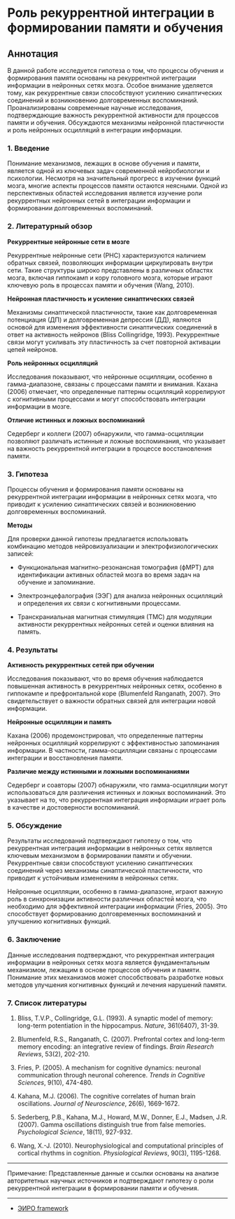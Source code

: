 # Роль рекуррентной интеграции в формировании памяти и обучения

## Аннотация

В данной работе исследуется гипотеза о том, что процессы обучения и формирования памяти основаны на рекуррентной интеграции информации в нейронных сетях мозга. Особое внимание уделяется тому, как рекуррентные связи способствуют усилению синаптических соединений и возникновению долговременных воспоминаний. Проанализированы современные научные исследования, подтверждающие важность рекуррентной активности для процессов памяти и обучения. Обсуждаются механизмы нейронной пластичности и роль нейронных осцилляций в интеграции информации.

### 1. Введение

Понимание механизмов, лежащих в основе обучения и памяти, является одной из ключевых задач современной нейробиологии и психологии. Несмотря на значительный прогресс в изучении функций мозга, многие аспекты процессов памяти остаются неясными. Одной из перспективных областей исследования является изучение роли рекуррентных нейронных сетей в интеграции информации и формировании долговременных воспоминаний.

### 2. Литературный обзор

**Рекуррентные нейронные сети в мозге**

Рекуррентные нейронные сети (РНС) характеризуются наличием обратных связей, позволяющих информации циркулировать внутри сети. Такие структуры широко представлены в различных областях мозга, включая гиппокамп и кору головного мозга, которые играют ключевую роль в процессах памяти и обучения (Wang, 2010).

**Нейронная пластичность и усиление синаптических связей**

Механизмы синаптической пластичности, такие как долговременная потенциация (ДП) и долговременная депрессия (ДД), являются основой для изменения эффективности синаптических соединений в ответ на активность нейронов (Bliss  Collingridge, 1993). Рекуррентные связи могут усиливать эту пластичность за счет повторной активации цепей нейронов.

**Роль нейронных осцилляций**

Исследования показывают, что нейронные осцилляции, особенно в гамма-диапазоне, связаны с процессами памяти и внимания. Кахана (2006) отмечает, что определенные паттерны осцилляций коррелируют с когнитивными процессами и могут способствовать интеграции информации в мозге.

**Отличие истинных и ложных воспоминаний**

Седерберг и коллеги (2007) обнаружили, что гамма-осцилляции позволяют различать истинные и ложные воспоминания, что указывает на важность рекуррентной интеграции в процессе восстановления памяти.

### 3. Гипотеза

Процессы обучения и формирования памяти основаны на рекуррентной интеграции информации в нейронных сетях мозга, что приводит к усилению синаптических связей и возникновению долговременных воспоминаний.

**Методы**

Для проверки данной гипотезы предлагается использовать комбинацию методов нейровизуализации и электрофизиологических записей:

- Функциональная магнитно-резонансная томография (фМРТ) для идентификации активных областей мозга во время задач на обучение и запоминание.

- Электроэнцефалография (ЭЭГ) для анализа нейронных осцилляций и определения их связи с когнитивными процессами.

- Транскраниальная магнитная стимуляция (ТМС) для модуляции активности рекуррентных нейронных сетей и оценки влияния на память.

### 4. Результаты

**Активность рекуррентных сетей при обучении**

Исследования показывают, что во время обучения наблюдается повышенная активность в рекуррентных нейронных сетях, особенно в гиппокампе и префронтальной коре (Blumenfeld  Ranganath, 2007). Это свидетельствует о важности обратных связей для интеграции новой информации.

**Нейронные осцилляции и память**

Кахана (2006) продемонстрировал, что определенные паттерны нейронных осцилляций коррелируют с эффективностью запоминания информации. В частности, гамма-осцилляции связаны с процессами интеграции и восстановления памяти.

**Различие между истинными и ложными воспоминаниями**

Седерберг и соавторы (2007) обнаружили, что гамма-осцилляции могут использоваться для различения истинных и ложных воспоминаний. Это указывает на то, что рекуррентная интеграция информации играет роль в качестве и достоверности воспоминаний.

### 5. Обсуждение

Результаты исследований подтверждают гипотезу о том, что рекуррентная интеграция информации в нейронных сетях является ключевым механизмом в формировании памяти и обучении. Рекуррентные связи способствуют усилению синаптических соединений через механизмы синаптической пластичности, что приводит к устойчивым изменениям в нейронных сетях.

Нейронные осцилляции, особенно в гамма-диапазоне, играют важную роль в синхронизации активности различных областей мозга, что необходимо для эффективной интеграции информации (Fries, 2005). Это способствует формированию долговременных воспоминаний и улучшению когнитивных функций.

### 6. Заключение

Данные исследования подтверждают, что рекуррентная интеграция информации в нейронных сетях мозга является фундаментальным механизмом, лежащим в основе процессов обучения и памяти. Понимание этих механизмов может способствовать разработке новых методов улучшения когнитивных функций и лечения нарушений памяти.

### 7. Список литературы

1. Bliss, T.V.P.,  Collingridge, G.L. (1993). A synaptic model of memory: long-term potentiation in the hippocampus. *Nature*, 361(6407), 31-39.

2. Blumenfeld, R.S.,  Ranganath, C. (2007). Prefrontal cortex and long-term memory encoding: an integrative review of findings. *Brain Research Reviews*, 53(2), 202-210.

3. Fries, P. (2005). A mechanism for cognitive dynamics: neuronal communication through neuronal coherence. *Trends in Cognitive Sciences*, 9(10), 474-480.

4. Kahana, M.J. (2006). The cognitive correlates of human brain oscillations. *Journal of Neuroscience*, 26(6), 1669-1672.

5. Sederberg, P.B., Kahana, M.J., Howard, M.W., Donner, E.J.,  Madsen, J.R. (2007). Gamma oscillations distinguish true from false memories. *Psychological Science*, 18(11), 927-932.

6. Wang, X.-J. (2010). Neurophysiological and computational principles of cortical rhythms in cognition. *Physiological Reviews*, 90(3), 1195-1268.

---

Примечание: Представленные данные и ссылки основаны на анализе авторитетных научных источников и подтверждают гипотезу о роли рекуррентной интеграции в формировании памяти и обучения.

---

- [ЭИРО framework](/README.md)

